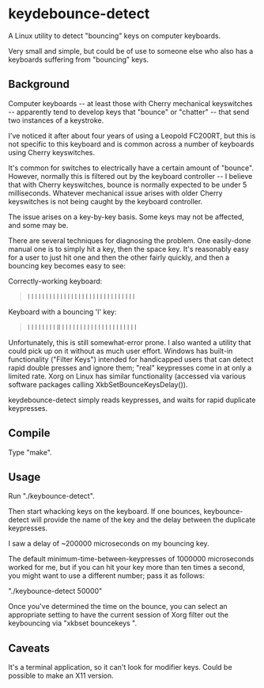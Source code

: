 # keydebounce-detect

A Linux utility to detect "bouncing" keys on computer keyboards.

Very small and simple, but could be of use to someone else who also has a keyboards suffering from "bouncing" keys.

## Background

Computer keyboards -- at least those with Cherry mechanical
keyswitches -- apparently tend to develop keys that "bounce" or
"chatter" -- that send two instances of a keystroke.

I've noticed it after about four years of using a Leopold FC200RT, but
this is not specific to this keyboard and is common across a number of
keyboards using Cherry keyswitches.

It's common for switches to electrically have a certain amount of
"bounce".  However, normally this is filtered out by the keyboard
controller -- I believe that with Cherry keyswitches, bounce is
normally expected to be under 5 milliseconds.  Whatever mechanical
issue arises with older Cherry keyswitches is not being caught by the
keyboard controller.

The issue arises on a key-by-key basis.  Some keys may not be
affected, and some may be.

There are several techniques for diagnosing the problem.  One
easily-done manual one is to simply hit a key, then the space key.
It's reasonably easy for a user to just hit one and then the other
fairly quickly, and then a bouncing key becomes easy to see:

Correctly-working keyboard:

> l l l l l l l l l l l l l l l l l l l l l l l l l l l l l l 

Keyboard with a bouncing 'l' key:

> l l l l l l l l ll l l l l l l l l l l l l l l l l l l l l l 

Unfortunately, this is still somewhat-error prone.  I also wanted a utility that could pick up on it without as much user effort.  Windows has built-in functionality ("Filter Keys") intended for handicapped users that can detect rapid double presses and ignore them; "real" keypresses come in at only a limited rate.  Xorg on Linux has similar functionality (accessed via various software packages calling XkbSetBounceKeysDelay()).

keydebounce-detect simply reads keypresses, and waits for rapid
duplicate keypresses.

## Compile

Type "make".

## Usage

Run "./keybounce-detect".

Then start whacking keys on the keyboard.  If one bounces, keybounce-detect will provide the name of the key and the delay between the duplicate keypresses.

I saw a delay of ~200000 microseconds on my bouncing key.

The default minimum-time-between-keypresses of 1000000 microseconds worked for me, but if you can hit your key more than ten times a second, you might want to use a different number; pass it as follows:

"./keybounce-detect 50000"

Once you've determined the time on the bounce, you can select an appropriate setting to have the current session of Xorg filter out the keybouncing via "xkbset bouncekeys <milliseconds>".

## Caveats

It's a terminal application, so it can't look for modifier keys.  Could be possible to make an X11 version.
